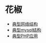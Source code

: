 # 花椒

- [典型网络结构](https://viewer.diagrams.net/?highlight=0000ff&edit=_blank&layers=1&nav=1&title=%E7%BD%91%E7%BB%9C%E7%BB%93%E6%9E%84.drawio.svg#Uhttps%3A%2F%2Fraw.githubusercontent.com%2Fwclssdn%2Fdraw.io%2Fmain%2Fpepper%2F%25E7%25BD%2591%25E7%25BB%259C%25E7%25BB%2593%25E6%259E%2584.drawio.svg )
- [典型mysql结构](https://viewer.diagrams.net/?highlight=0000ff&edit=_blank&layers=1&nav=1&title=%E5%85%B8%E5%9E%8Bmysql.drawio.svg#Uhttps%3A%2F%2Fraw.githubusercontent.com%2Fwclssdn%2Fdraw.io%2Fmain%2Fpepper%2F%25E5%2585%25B8%25E5%259E%258Bmysql.drawio.svg)
- [典型PHP应用](https://viewer.diagrams.net/?highlight=0000ff&edit=_blank&layers=1&nav=1&title=%E5%85%B8%E5%9E%8BPHP%E5%BA%94%E7%94%A8.drawio.svg#Uhttps%3A%2F%2Fraw.githubusercontent.com%2Fwclssdn%2Fdraw.io%2Fmain%2Fpepper%2F%25E5%2585%25B8%25E5%259E%258BPHP%25E5%25BA%2594%25E7%2594%25A8.drawio.svg)
